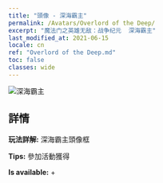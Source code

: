 ```yaml
---
title: "頭像 - 深海霸主"
permalink: /Avatars/Overlord of the Deep/
excerpt: "魔法门之英雄无敌：战争纪元  深海霸主"
last_modified_at: 2021-06-15
locale: cn
ref: "Overlord of the Deep.md"
toc: false
classes: wide
---
```

 ![深海霸主](/images/a/avatarFrame_81.png)

## 詳情

 **玩法詳解:** 深海霸主頭像框 

 **Tips:** 參加活動獲得 

 **Is available:**  + 

